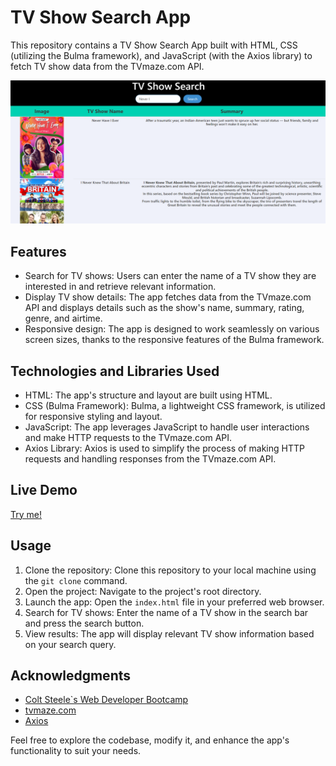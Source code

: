 # TV Show Search App

This repository contains a TV Show Search App built with HTML, CSS (utilizing the Bulma framework), and JavaScript (with the Axios library) to fetch TV show data from the TVmaze.com API.

![screenshot](app_screenshot.png)

## Features

- Search for TV shows: Users can enter the name of a TV show they are interested in and retrieve relevant information.
- Display TV show details: The app fetches data from the TVmaze.com API and displays details such as the show's name, summary, rating, genre, and airtime.
- Responsive design: The app is designed to work seamlessly on various screen sizes, thanks to the responsive features of the Bulma framework.

## Technologies and Libraries Used

- HTML: The app's structure and layout are built using HTML.
- CSS (Bulma Framework): Bulma, a lightweight CSS framework, is utilized for responsive styling and layout.
- JavaScript: The app leverages JavaScript to handle user interactions and make HTTP requests to the TVmaze.com API.
- Axios Library: Axios is used to simplify the process of making HTTP requests and handling responses from the TVmaze.com API.

## Live Demo

[Try me!](https://shakeebparwez.github.io/tv-show-search-app/)

## Usage

1. Clone the repository: Clone this repository to your local machine using the `git clone` command.
2. Open the project: Navigate to the project's root directory.
3. Launch the app: Open the `index.html` file in your preferred web browser.
4. Search for TV shows: Enter the name of a TV show in the search bar and press the search button.
5. View results: The app will display relevant TV show information based on your search query.

## Acknowledgments

- [Colt Steele`s Web Developer Bootcamp](https://www.udemy.com/course/the-web-developer-bootcamp/)
- [tvmaze.com](https://www.tvmaze.com/api)
- [Axios](https://github.com/axios/axios)

Feel free to explore the codebase, modify it, and enhance the app's functionality to suit your needs.
